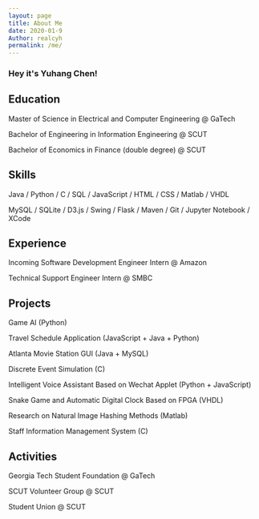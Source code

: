 ```yaml
---
layout: page
title: About Me
date: 2020-01-9
Author: realcyh
permalink: /me/
---
```


### Hey it's Yuhang Chen!

## Education

Master of Science in Electrical and Computer Engineering @ GaTech

Bachelor of Engineering in Information Engineering @ SCUT

Bachelor of Economics in Finance (double degree) @ SCUT

## Skills

Java / Python / C / SQL / JavaScript / HTML / CSS / Matlab / VHDL

MySQL / SQLite / D3.js / Swing / Flask / Maven / Git / Jupyter Notebook / XCode

## Experience

Incoming Software Development Engineer Intern @ Amazon

Technical Support Engineer Intern @ SMBC

## Projects

Game AI (Python)

Travel Schedule Application (JavaScript + Java + Python)

Atlanta Movie Station GUI (Java + MySQL)

Discrete Event Simulation (C)

Intelligent Voice Assistant Based on Wechat Applet (Python + JavaScript)

Snake Game and Automatic Digital Clock Based on FPGA (VHDL)

Research on Natural Image Hashing Methods (Matlab)

Staff Information Management System (C)

## Activities

Georgia Tech Student Foundation @ GaTech

SCUT Volunteer Group @ SCUT

Student Union @ SCUT


